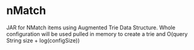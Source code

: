 # nMatch
JAR for NMatch items using Augmented Trie Data Structure. Whole configuration will be used pulled in memory to create a trie and O(query String size + log(configSize))
